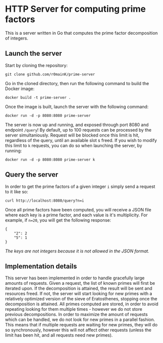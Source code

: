 # HTTP Server for computing prime factors

This is a server written in Go that computes the prime factor decomposition of integers.

## Launch the server

Start by cloning the repository:

```
git clone github.com/r0mainK/prime-server
```

Go in the cloned directory, then run the following command to build the Docker image:

```
docker build -t prime-server .
```

Once the image is built, launch the server with the following command:

```
docker run -d -p 8080:8080 prime-server
```

The server is now up and running, and exposed through port 8080 and endpoint `/query`! By default, up to 100 requests can be processed by the server simultaniously. Request will be blocked once this limit is hit, regardless of the query, until an available slot s freed. If you wish to modify this limit to `k` requests, you can do so when launching the server, by running:

```
docker run -d -p 8080:8080 prime-server k
```

## Query the server

In order to get the prime factors of a given integer `i` simply send a request to it like so:

```
curl http://localhost:8080/query?n=i
```

Once all prime factors have been computed, you will receive a JSON file where each key is a prime factor, and each value is it's multiplicity. For example, if `n=20`, you will get the following response:

```
{
    "2": 2
    "5": 1
}
```

_The keys are not integers because it is not allowed in the JSON format._

## Implementation details

This server has been implemented in order to handle gracefully large amounts of requests. Given a request, the list of known primes will first be iterated upon. If the decomposition is attained, the result will be sent and resources freed. If not, the server will start looking for new primes with a relatively optimized version of the sieve of Eratosthenes, stopping once the decomposition is attained. All primes computed are stored, in order to avoid repeating looking for them multiple times - however we do not store previous decompositions. In order to maximize the amount of requests which can be handled, we do not look for new primes in a parallel fashion. This means that if multiple requests are waiting for new primes, they will do so synchronously, however this will not affect other requests (unless the limit has been hit, and all requests need new primes).
